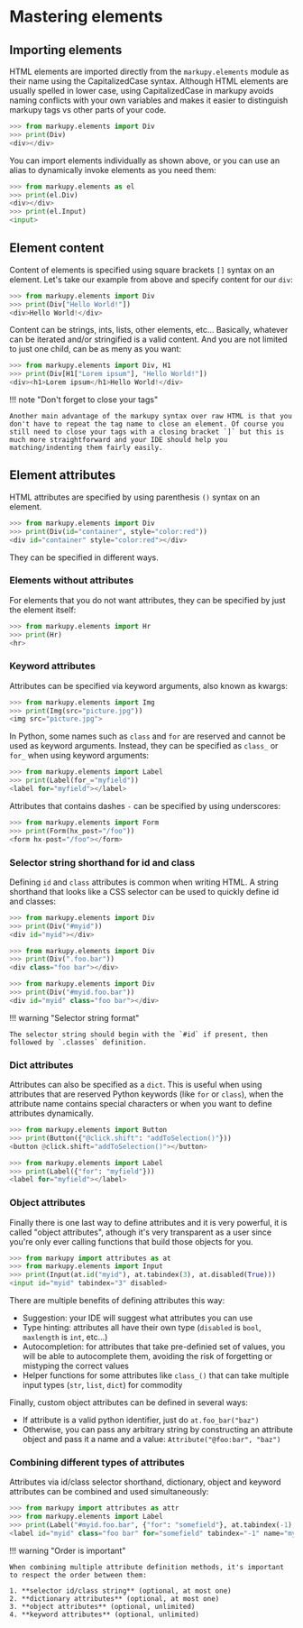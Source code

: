 # Mastering elements

## Importing elements

HTML elements are imported directly from the `markupy.elements` module as their name using the CapitalizedCase syntax. Although HTML elements are usually spelled in lower case, using CapitalizedCase in markupy avoids naming conflicts with your own variables and makes it easier to distinguish markupy tags vs other parts of your code.

```python title="Importing elements"
>>> from markupy.elements import Div
>>> print(Div)
<div></div>
```

You can import elements individually as shown above, or you can use an alias to dynamically invoke elements as you need them:

```python title="Importing elements with alias"
>>> from markupy.elements as el
>>> print(el.Div)
<div></div>
>>> print(el.Input)
<input>
```

## Element content

Content of elements is specified using square brackets `[]` syntax on an element.
Let's take our example from above and specify content for our `div`:

```python title="Div content"
>>> from markupy.elements import Div
>>> print(Div["Hello World!"])
<div>Hello World!</div>
```

Content can be strings, ints, lists, other elements, etc...
Basically, whatever can be iterated and/or stringified is a valid content.
And you are not limited to just one child, can be as meny as you want:

```python title="Nested elements"
>>> from markupy.elements import Div, H1
>>> print(Div[H1["Lorem ipsum"], "Hello World!"])
<div><h1>Lorem ipsum</h1>Hello World!</div>
```

!!! note "Don't forget to close your tags"

    Another main advantage of the markupy syntax over raw HTML is that you don't have to repeat the tag name to close an element. Of course you still need to close your tags with a closing bracket `]` but this is much more straightforward and your IDE should help you matching/indenting them fairly easily.


## Element attributes

HTML attributes are specified by using parenthesis `()` syntax on an element.

```python title="Element attributes"
>>> from markupy.elements import Div
>>> print(Div(id="container", style="color:red"))
<div id="container" style="color:red"></div>
```

They can be specified in different ways.

### Elements without attributes

For elements that you do not want attributes, they can be specified by just the element itself:

```python
>>> from markupy.elements import Hr
>>> print(Hr)
<hr>
```

### Keyword attributes

Attributes can be specified via keyword arguments, also known as kwargs:

```python
>>> from markupy.elements import Img
>>> print(Img(src="picture.jpg"))
<img src="picture.jpg">
```

In Python, some names such as `class` and `for` are reserved and cannot be used as keyword arguments. Instead, they can be specified as `class_` or `for_` when using keyword arguments:

```python
>>> from markupy.elements import Label
>>> print(Label(for_="myfield"))
<label for="myfield"></label>
```

Attributes that contains dashes `-` can be specified by using underscores:

```python
>>> from markupy.elements import Form
>>> print(Form(hx_post="/foo"))
<form hx-post="/foo"></form>
```

### Selector string shorthand for id and class

Defining `id` and `class` attributes is common when writing HTML. A string shorthand
that looks like a CSS selector can be used to quickly define id and classes:

```python title="Define id"
>>> from markupy.elements import Div
>>> print(Div("#myid"))
<div id="myid"></div>
```

```python title="Define multiple classes"
>>> from markupy.elements import Div
>>> print(Div(".foo.bar"))
<div class="foo bar"></div>
```

```python title="Combining both id and classes"
>>> from markupy.elements import Div
>>> print(Div("#myid.foo.bar"))
<div id="myid" class="foo bar"></div>
```

!!! warning "Selector string format"

    The selector string should begin with the `#id` if present, then followed by `.classes` definition.

### Dict attributes

Attributes can also be specified as a `dict`. This is useful when using
attributes that are reserved Python keywords (like `for` or `class`), when the
attribute name contains special characters or when you want to define attributes
dynamically.

```python title="Using Alpine.js with @-syntax (shorthand for x-on)"
>>> from markupy.elements import Button
>>> print(Button({"@click.shift": "addToSelection()"}))
<button @click.shift="addToSelection()"></button>
```

```python title="Using an attribute with a reserved keyword"
>>> from markupy.elements import Label
>>> print(Label({"for": "myfield"}))
<label for="myfield"></label>
```

### Object attributes

Finally there is one last way to define attributes and it is very powerful, it is called "object attributes", athough it's very transparent as a user since you're only ever calling functions that build those objects for you.

```python title="Using object attributes"
>>> from markupy import attributes as at
>>> from markupy.elements import Input
>>> print(Input(at.id("myid"), at.tabindex(3), at.disabled(True)))
<input id="myid" tabindex="3" disabled>
```

There are multiple benefits of defining attributes this way:

- Suggestion: your IDE will suggest what attributes you can use
- Type hinting: attributes all have their own type (`disabled` is `bool`, `maxlength` is `int`, etc...)
- Autocompletion: for attributes that take pre-definied set of values, you will be able to autocomplete them, avoiding the risk of forgetting or mistyping the correct values
- Helper functions for some attributes like `class_()` that can take multiple input types (`str`, `list`, `dict`) for commodity

Finally, custom object attributes can be defined in several ways:

- If attribute is a valid python identifier, just do `at.foo_bar("baz")`
- Otherwise, you can pass any arbitrary string by constructing an attribute object and pass it a name and a value: `Attribute("@foo:bar", "baz")`


### Combining different types of attributes

Attributes via id/class selector shorthand, dictionary, object and keyword attributes can be combined and used simultaneously:

```python title="Specifying attribute via multiple arguments"
>>> from markupy import attributes as attr
>>> from markupy.elements import Label
>>> print(Label("#myid.foo.bar", {"for": "somefield"}, at.tabindex(-1), name="myname"))
<label id="myid" class="foo bar" for="somefield" tabindex="-1" name="myname"></label>
```

!!! warning "Order is important"

    When combining multiple attribute definition methods, it's important to respect the order between them:
    
    1. **selector id/class string** (optional, at most one)
    2. **dictionary attributes** (optional, at most one)
    3. **object attributes** (optional, unlimited)
    4. **keyword attributes** (optional, unlimited)